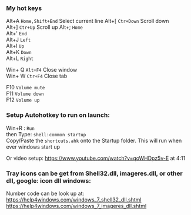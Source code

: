 ### My hot keys

Alt+A `Home,Shift+End` Select current line
Alt+[  `Ctr+Down` Scroll down  
Alt+]  `Ctr+Up` Scroll up
Alt+;  `Home`      
Alt+' `End`  
Alt+J `Left`    
Alt+I `Up`  
Alt+K `Down`  
Alt+L `Right`  

Win+ Q `Alt+F4` Close window  
Win+ W `Ctr+F4` Close tab  

F10  `Volume mute`  
F11  `Volume down`  
F12  `Volume up`  


### Setup Autohotkey to run on launch:
Win+R : `Run`  
then Type: `shell:common startup`  
Copy/Paste the `shortcuts.ahk` onto the Startup folder. This will run when ever windows start up

Or video setup: https://www.youtube.com/watch?v=qoWHDpz5v-E  at 4:11


### Tray icons can be get from Shell32.dll, imageres.dll, or other dll, google: icon dll windows:
Number code can be look up at:  
 https://help4windows.com/windows_7_shell32_dll.shtml  
 https://help4windows.com/windows_7_imageres_dll.shtml


